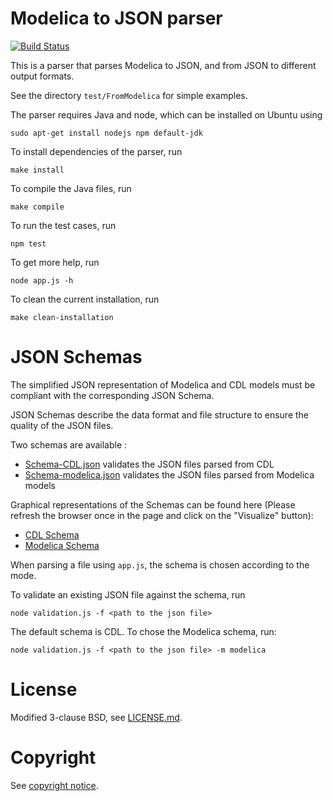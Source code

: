 # Modelica to JSON parser

[![Build Status](https://travis-ci.org/lbl-srg/modelica-json.svg?branch=master)](https://travis-ci.org/lbl-srg/modelica-json)

This is a parser that parses Modelica to JSON,
and from JSON to different output formats.

See the directory `test/FromModelica` for simple examples.

The parser requires Java and node, which can be installed on Ubuntu using
```
sudo apt-get install nodejs npm default-jdk
```

To install dependencies of the parser, run
```
make install
```
To compile the Java files, run
```
make compile
```
To run the test cases, run
```
npm test
```
To get more help, run
```
node app.js -h
```
To clean the current installation, run
```
make clean-installation
```

# JSON Schemas

The simplified JSON representation of Modelica and CDL models must be compliant with the corresponding JSON Schema.

JSON Schemas describe the data format and file structure to ensure the quality of the JSON files.

Two schemas are available :
- [Schema-CDL.json](https://raw.githubusercontent.com/lbl-srg/modelica-json/issue55_JSONSchema/schema-CDL.json) validates the JSON files parsed from CDL
- [Schema-modelica.json](https://raw.githubusercontent.com/lbl-srg/modelica-json/issue55_JSONSchema/schema-modelica.json) validates the JSON files parsed from Modelica models

Graphical representations of the Schemas can be found here (Please refresh the browser once in the page and click on the "Visualize" button):
- [CDL Schema](https://cdn.rawgit.com/lbl-srg/modelica-json/issue55_JSONSchema/index_CDL.html)
- [Modelica Schema](https://cdn.rawgit.com/lbl-srg/modelica-json/issue55_JSONSchema/index_modelica.html)

When parsing a file using `app.js`, the schema is chosen according to the mode.

To validate an existing JSON file against the schema, run

```
node validation.js -f <path to the json file>
```
The default schema is CDL. To chose the Modelica schema, run:

```
node validation.js -f <path to the json file> -m modelica
```
# License

Modified 3-clause BSD, see [LICENSE.md](LICENSE.md).

# Copyright

See [copyright notice](COPYRIGHT.md).
